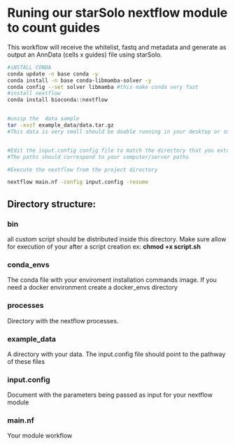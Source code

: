 
# Runing our starSolo nextflow module to count guides
This workflow will receive the whitelist, fastq and metadata and generate as output an AnnData (cells x guides) file using starSolo.

```bash
#iNSTALL CONDA 
conda update -n base conda -y 
conda install -n base conda-libmamba-solver -y
conda config --set solver libmamba #this make conda very fast
#install nextflow
conda install bioconda::nextflow

```

```bash

#unzip the  data sample
tar -xvzf example_data/data.tar.gz
#This data is very small should be doable running in your desktop or small server
```

```bash

#Edit the input.config config file to match the directory that you extracted your data.
#The paths should correspond to your computer/server paths

```
```bash
#Execute the nextflow from the project directory

nextflow main.nf -config input.config -resume


```

## Directory structure:

### bin 

 all custom script should be distributed inside this directory. Make sure allow  for execution of your  after a script creation ex: __chmod +x script.sh__

### conda_envs 

 The conda file with your enviroment installation commands image. If you need a docker environment create a docker_envs directory

### processes
Directory with the nextflow processes.

### example_data
A directory with your data. The input.config file should point to the pathway of these files

### input.config
 Document with the parameters being passed as input for your nextflow module

### main.nf
Your module workflow






